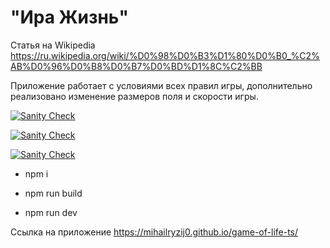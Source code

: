 # "Ира Жизнь"

Статья на Wikipedia https://ru.wikipedia.org/wiki/%D0%98%D0%B3%D1%80%D0%B0_%C2%AB%D0%96%D0%B8%D0%B7%D0%BD%D1%8C%C2%BB

Приложение работает с условиями всех правил игры, дополнительно реализовано изменение размеров поля и скорости игры.  

[![Sanity Check](https://github.com/mihailryzij0/game-of-life-ts/actions/workflows/sanity-check.yml/badge.svg?branch=hw/9)](https://github.com/mihailryzij0/game-of-life-ts/actions/workflows/sanity-check.yml)

[![Sanity Check](https://github.com/mihailryzij0/game-of-life-ts/actions/workflows/deploy.yml/badge.svg?branch=hw/9)](https://github.com/mihailryzij0/game-of-life-ts/actions/workflows/deploy.yml)

[![Sanity Check](https://github.com/mihailryzij0/game-of-life-ts/actions/workflows/coverage.yml/badge.svg?branch=hw/9)](https://github.com/mihailryzij0/game-of-life-ts/actions/workflows/coverage.yml)

- npm i  
  
- npm run build  
  
- npm run dev

Ссылка на приложение https://mihailryzij0.github.io/game-of-life-ts/
